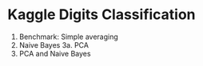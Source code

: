 Kaggle Digits Classification
============================
1. Benchmark: Simple averaging
2. Naive Bayes
3a. PCA
3. PCA and Naive Bayes
